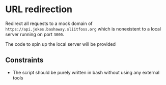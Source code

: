 # URL redirection

Redirect all requests to a mock domain of `https://api.jokes.bashaway.sliitfoss.org` which is nonexistent to a local server running on port `3000`.

The code to spin up the local server will be provided

## Constraints

- The script should be purely written in bash without using any external tools